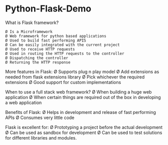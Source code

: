 # Python-Flask-Demo

What is Flask framework?

	Ø Is a Microframework
	Ø Web framework for python based applications
	Ø Used to build fast performing APIS
	Ø Can be easily integrated with the current project
	Ø Used to receive HTTP requests
	Ø Used in routing the HTTP requests to the controller
	Ø Dispatching the controller
	Ø Returning the HTTP response

More features in Flask:
	Ø Supports plug n play model
	Ø Add extensions as needed from flask extensions library
	Ø Pick whichever the required extensions
	Ø Good support for custom implementations

When to use a full stack web framework?
	Ø When building a huge web application
	Ø When certain things are required out of the box in developing a web application

Benefits of Flask:
	Ø Helps in development and release of fast performing APIs
	Ø Consumes very little code

Flask is excellent for:
	Ø Prototyping a project before the actual development
	Ø Can be used as sandbox for development
	Ø Can be used to test solutions for different libraries and modules.

	

